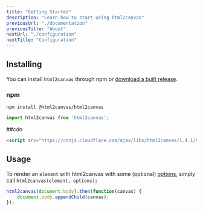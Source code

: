 ```yaml
---
title: "Getting Started"
description: "Learn how to start using html2canvas"
previousUrl: "./documentation"
previousTitle: "About"
nextUrl: "./configuration"
nextTitle: "Configuration"
---
```


## Installing

You can install `html2canvas` through npm or [download a built release](https://github.com/niklasvh/html2canvas/releases).

### npm

    npm install @html2canvas/html2canvas

```javascript
import html2canvas from 'html2canvas';
```
##cdn
```html
<script src="https://cdnjs.cloudflare.com/ajax/libs/html2canvas/1.4.1/html2canvas.js" integrity="sha512-sn/GHTj+FCxK5wam7k9w4gPPm6zss4Zwl/X9wgrvGMFbnedR8lTUSLdsolDRBRzsX6N+YgG6OWyvn9qaFVXH9w==" crossorigin="anonymous" referrerpolicy="no-referrer"></script>
```
## Usage

To render an `element` with html2canvas with some (optional) [options](/configuration/), simply call `html2canvas(element, options);`

```javascript
html2canvas(document.body).then(function(canvas) {
    document.body.appendChild(canvas);
});
```

